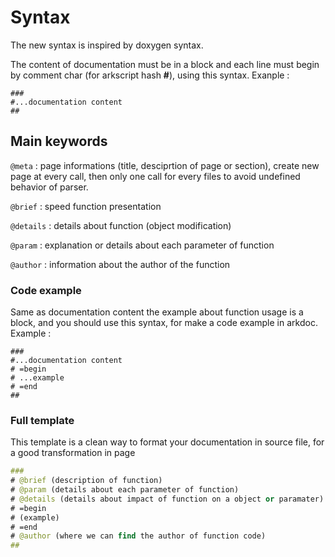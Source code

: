 # Syntax

The new syntax is inspired by doxygen syntax.

The content of documentation must be in a block and each line must begin by comment char (for arkscript hash **#**), using this syntax.
Exanple :
```
###
#...documentation content
##
```
## Main keywords

`@meta` : page informations (title, desciprtion of page or section), create new page at every call, then only one call for every files to avoid undefined behavior of parser.

`@brief` : speed function presentation

`@details` : details about function (object modification)

`@param` : explanation or details about each  parameter of function

`@author` : information about the author of the function

### Code example

Same as documentation content the example about function usage is a block, and you should use this syntax, for make a code example in arkdoc.
Example :

```
###
#...documentation content
# =begin
# ...example
# =end
##
```

### Full template

This template is a clean way to format your documentation in source file, for a good transformation in page

```clojure
###
# @brief (description of function)
# @param (details about each parameter of function)
# @details (details about impact of function on a object or paramater)
# =begin
# (example)
# =end
# @author (where we can find the author of function code)
##
```